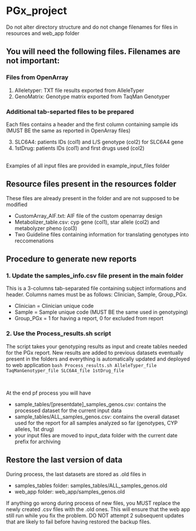 # PGx_project

Do not alter directory structure and do not change filenames for files in resources and web_app folder

## You will need the following files. Filenames are not important:
### Files from OpenArray
1. Alleletyper: TXT file results exported from AlleleTyper
2. GenoMatrix: Genotype matrix exported from TaqMan Genotyper

### Additional tab-separted files to be prepared
Each files contains a header and the first column containing sample ids (MUST BE the same as reported in OpenArray files)

3. SLC6A4: patients IDs (col1) and L/S genotype (col2) for SLC6A4 gene
4. 1stDrug: patients IDs (col1) and first drugs used (col2)

<br>
Examples of all input files are provided in example_input_files folder

## Resource files present in the resources folder
These files are already present in the folder and are not supposed to be modified
* CustomArray_AIF.txt: AIF file of the custom openarray design
* Metabolizer_table.csv: cyp gene (col1), star allele (col2) and metabolyzer pheno (col3)
* Two Guideline files containing information for translating genotypes into reccomenations

## Procedure to generate new reports
### 1. Update the samples_info.csv file present in the main folder
This is a 3-columns tab-separated file containing subject informations and header. Columns names must be as follows: Clinician, Sample, Group_PGx.
* Clinician = Clinician unique code
* Sample = Sample unique code (MUST BE the same used in genotyping)
* Group_PGx = 1 for having a report, 0 for excluded from report

### 2. Use the Process_results.sh script
The script takes your genotyping results as input and create tables needed for the PGx report. New results are added to previous datasets eventually present in the folders and everything is automatically updated and deployed to web application
`bash Process_results.sh AlleleTyper_file TaqManGenotyper_file SLC6A4_file 1stDrug_file`

<br>

At the end pf process you will have
* sample_tables/[presentdate]_samples_genos.csv: contains the processed dataset for the current input data
* sample_tables/ALL_samples_genos.csv: contains the overall dataset used for the report for all samples analyzed so far (genotypes, CYP alleles, 1st drug)
* your input files are moved to input_data folder with the current date prefix for archiving

## Restore the last version of data
During process, the last datasets are stored as .old files in 
* samples_tables folder: samples_tables/ALL_samples_genos.old
* web_app folder: web_app/samples_genos.old

If anything go wrong during process of new files, you MUST replace the newly created .csv files with the .old ones. This will ensure that the web app still run while you fix the problem. DO NOT attempt 2 subsequent updates that are likely to fail before having restored the backup files.
